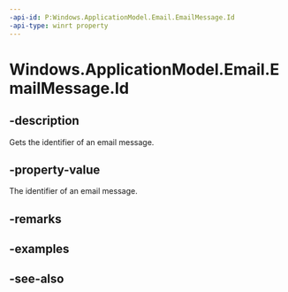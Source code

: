 ```yaml
---
-api-id: P:Windows.ApplicationModel.Email.EmailMessage.Id
-api-type: winrt property
---
```


<!-- Property syntax
public string Id { get; }
-->

# Windows.ApplicationModel.Email.EmailMessage.Id

## -description
Gets the identifier of an email message.

## -property-value
The identifier of an email message.

## -remarks

## -examples

## -see-also

